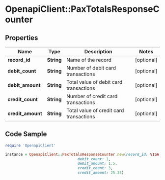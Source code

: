 # OpenapiClient::PaxTotalsResponseCounter

## Properties

Name | Type | Description | Notes
------------ | ------------- | ------------- | -------------
**record_id** | **String** | Name of the record | [optional] 
**debit_count** | **String** | Number of debit card transactions | [optional] 
**debit_amount** | **String** | Total value of debit card transactions | [optional] 
**credit_count** | **String** | Number of credit card transactions | [optional] 
**credit_amount** | **String** | Total value of credit card transactions | [optional] 

## Code Sample

```ruby
require 'OpenapiClient'

instance = OpenapiClient::PaxTotalsResponseCounter.new(record_id: VISA,
                                 debit_count: 1,
                                 debit_amount: 1.5,
                                 credit_count: 3,
                                 credit_amount: 25.35)
```


